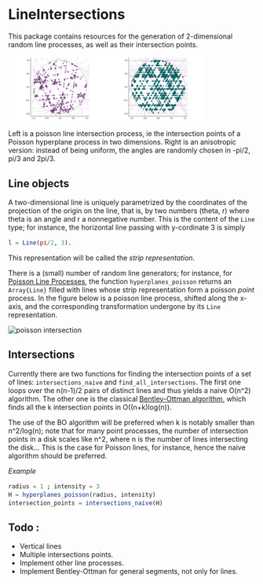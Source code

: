 # LineIntersections



This package contains resources for the generation of 2-dimensional random line processes, as well as their intersection points. 

<img src="docs/poisson_intersection.png" alt="poisson intersection" width="200"/><img src="docs/triangle.png" alt="poisson intersection" width="200"/>

Left is a poisson line intersection process, ie the intersection points of a Poisson hyperplane process in two dimensions. Right is an anisotropic version: instead of being uniform, the angles are randomly chosen in -pi/2, pi/3 and 2pi/3.


## Line objects

A two-dimensional line is uniquely parametrized by the coordinates of the projection of the origin on the line, that is, by two numbers (theta, r) where theta is an angle and r a nonnegative number. This is the content of the `Line` type; for instance, the horizontal line passing with y-cordinate 3 is simply

```Julia
l = Line(pi/2, 3).
```

This representation will be called the *strip representation*.

There is a (small) number of random line generators; for instance, for [Poisson Line Processes](https://hpaulkeeler.com/simulating-a-poisson-line-process/), the function `hyperplanes_poisson` returns an `Array{Line}` filled with lines whose strip representation form a poisson *point* process. In the figure below is a poisson line process, shifted along the x-axis, and the corresponding transformation undergone by its `Line` representation. 

<img src="docs/shift.gif" alt="poisson intersection" width="400"/>




## Intersections

Currently there are two functions for finding the intersection points of a set of lines: `intersections_naive` and `find_all_intersections`. The first one loops over the n(n-1)/2 pairs of distinct lines and thus yields a naive O(n^2) algorithm. The other one is the classical [Bentley-Ottman algorithm](https://en.wikipedia.org/wiki/Bentley%E2%80%93Ottmann_algorithm), which finds all the k intersection points in O((n+k)log(n)). 

The use of the BO algorithm will be preferred when k is notably smaller than n^2/log(n); note that for many point processes, the number of intersection points in a disk scales like n^2, where n is the number of lines intersecting the disk... This is the case for Poisson lines, for instance, hence the naive algorithm should be preferred. 


*Example*

```julia
radius = 1 ; intensity = 3
H = hyperplanes_poisson(radius, intensity)
intersection_points = intersections_naive(H)
```


## Todo : 
- Vertical lines
- Multiple intersections points.
- Implement other line processes.
- Implement Bentley-Ottman for general segments, not only for lines. 


